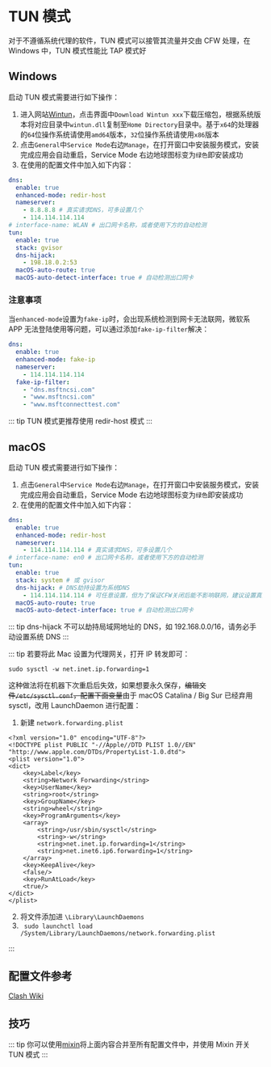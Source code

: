 # TUN 模式

对于不遵循系统代理的软件，TUN 模式可以接管其流量并交由 CFW 处理，在 Windows 中，TUN 模式性能比 TAP 模式好

## Windows

启动 TUN 模式需要进行如下操作：

1. 进入网站[Wintun](https://www.wintun.net/)，点击界面中`Download Wintun xxx`下载压缩包，根据系统版本将对应目录中`wintun.dll`复制至`Home Directory`目录中。基于`x64`的处理器的`64`位操作系统请使用`amd64`版本，`32`位操作系统请使用`x86`版本
2. 点击`General`中`Service Mode`右边`Manage`，在打开窗口中安装服务模式，安装完成应用会自动重启，Service Mode 右边地球图标变为`绿色`即安装成功
3. 在使用的配置文件中加入如下内容：

```yaml
dns:
  enable: true
  enhanced-mode: redir-host
  nameserver:
    - 8.8.8.8 # 真实请求DNS，可多设置几个
    - 114.114.114.114
# interface-name: WLAN # 出口网卡名称，或者使用下方的自动检测
tun:
  enable: true
  stack: gvisor
  dns-hijack:
    - 198.18.0.2:53
  macOS-auto-route: true
  macOS-auto-detect-interface: true # 自动检测出口网卡
```

### 注意事项

当`enhanced-mode`设置为`fake-ip`时，会出现系统检测到网卡无法联网，微软系 APP 无法登陆使用等问题，可以通过添加`fake-ip-filter`解决：

```yaml
dns:
  enable: true
  enhanced-mode: fake-ip
  nameserver:
    - 114.114.114.114
  fake-ip-filter:
    - "dns.msftncsi.com"
    - "www.msftncsi.com"
    - "www.msftconnecttest.com"
```

::: tip
TUN 模式更推荐使用 redir-host 模式
:::

## macOS

启动 TUN 模式需要进行如下操作：

1. 点击`General`中`Service Mode`右边`Manage`，在打开窗口中安装服务模式，安装完成应用会自动重启，Service Mode 右边地球图标变为`绿色`即安装成功
2. 在使用的配置文件中加入如下内容：

```yaml
dns:
  enable: true
  enhanced-mode: redir-host
  nameserver:
    - 114.114.114.114 # 真实请求DNS，可多设置几个
# interface-name: en0 # 出口网卡名称，或者使用下方的自动检测
tun:
  enable: true
  stack: system # 或 gvisor
  dns-hijack: # DNS劫持设置为系统DNS
    - 114.114.114.114 # 可任意设置，但为了保证CFW关闭后能不影响联网，建议设置真实能访问的DNS服务器
  macOS-auto-route: true
  macOS-auto-detect-interface: true # 自动检测出口网卡
```

::: tip
dns-hijack 不可以劫持局域网地址的 DNS，如 192.168.0.0/16，请务必手动设置系统 DNS
:::

::: tip
若要将此 Mac 设置为代理网关，打开 IP 转发即可：

```
sudo sysctl -w net.inet.ip.forwarding=1
```

这种做法将在机器下次重启后失效，如果想要永久保存，~~编辑文件`/etc/sysctl.conf`，配置下面变量~~由于 macOS Catalina / Big Sur 已经弃用 sysctl，改用 LaunchDaemon 进行配置：

1. 新建 `network.forwarding.plist`
```
<?xml version="1.0" encoding="UTF-8"?>
<!DOCTYPE plist PUBLIC "-//Apple//DTD PLIST 1.0//EN" "http://www.apple.com/DTDs/PropertyList-1.0.dtd">
<plist version="1.0">
<dict>
    <key>Label</key>
    <string>Network Forwarding</string>
    <key>UserName</key>
    <string>root</string>
    <key>GroupName</key>
    <string>wheel</string>
    <key>ProgramArguments</key>
    <array>
        <string>/usr/sbin/sysctl</string>
        <string>-w</string>
        <string>net.inet.ip.forwarding=1</string>
        <string>net.inet6.ip6.forwarding=1</string>
    </array>
    <key>KeepAlive</key>
    <false/>
    <key>RunAtLoad</key>
    <true/>
</dict>
</plist>
```
2. 将文件添加进 `\Library\LaunchDaemons`
3. ` sudo launchctl load /System/Library/LaunchDaemons/network.forwarding.plist`

:::

## 配置文件参考

[Clash Wiki](https://github.com/Dreamacro/clash/wiki/Premium-Core-Features)

## 技巧

::: tip
你可以使用[mixin](/contents/mixin.md)将上面内容合并至所有配置文件中，并使用 Mixin 开关 TUN 模式
:::
